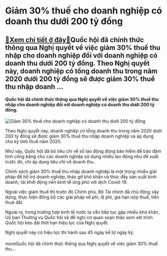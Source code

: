 Giảm 30% thuế cho doanh nghiệp có doanh thu dưới 200 tỷ đồng
============================================================

[:gift:Xem chi tiết ở đây:gift:](https://hddtvn.com/giam-30-thue-cho-doanh-nghiep-co-doanh-thu-duoi-200-ty-dong/)Quốc hội đã chính thức thông qua Nghị quyết về việc giảm 30% thuế thu nhập cho doanh nghiệp đối với doanh nghiệp có doanh thu dưới 200 tỷ đồng. Theo Nghị quyết này, doanh nghiệp có tổng doanh thu trong năm 2020 dưới 200 tỷ đồng sẽ được giảm 30% thuế thu nhập doanh …
--------------------------------------------------------------------------------------------------------------------------------------------------------------------------------------------------------------------------------------------------------------------------

#### **Quốc hội đã chính thức thông qua Nghị quyết về việc giảm 30% thuế thu nhập cho doanh nghiệp đối với doanh nghiệp có doanh thu dưới 200 tỷ đồng.**


![Giảm 30% thuế cho doanh nghiệp có doanh thu dưới 200 tỷ đồng](https://hddtvn.com/wp-content/uploads/2021/01/Y8Jz9fmag9.jpg)


Theo Nghị quyết này, doanh nghiệp có tổng doanh thu trong năm 2020 dưới 200 tỷ đồng sẽ được giảm 30% thuế thu nhập doanh nghiệp và áp dụng cho kỳ tính thuế năm 2020.


Như vậy, Quốc hội đã bỏ tiêu chí về số lao động đóng bảo hiểm để bảo đảm tính công bằng cho các doanh nghiệp sử dụng nhiều lao động như đề xuất trước đó, chỉ áp dụng tiêu chí về doanh thu.


Chính sách giảm 30% thuế thu nhập doanh nghiệp là một trong nhiều giải pháp để hỗ trợ doanh nghiệp, tháo gỡ khó khăn và thúc đẩy sản xuất kinh doanh, tái khởi động nền kinh tế ứng phó với dịch Covid-19.


Ngoài việc giảm thuế thì trước đó Chính phủ, Bộ Tài chính đã chủ động xây dựng, thực hiện đồng bộ các giải pháp về phí, lệ phí, gia hạn nộp thuế, tiền thuê đất.


Ngoài ra, trong trường hợp kinh tế nước ta vẫn tiếp tục gặp nhiều khó khăn, Uỷ ban Thường vụ Quốc hội sẽ đề nghị cơ quan soạn thảo xem xét trình Quốc hội kéo dài thời hạn hiệu lực của Nghị quyết.


Nghị quyết này có hiệu lực thi hành sau 45 ngày kể từ ngày ký.


#### 


moreQuốc hội đã chính thức thông qua Nghị quyết về việc giảm 30% thuế thu…

